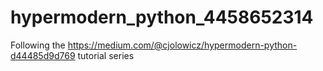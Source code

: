 # hypermodern_python_4458652314
Following the https://medium.com/@cjolowicz/hypermodern-python-d44485d9d769 tutorial series
